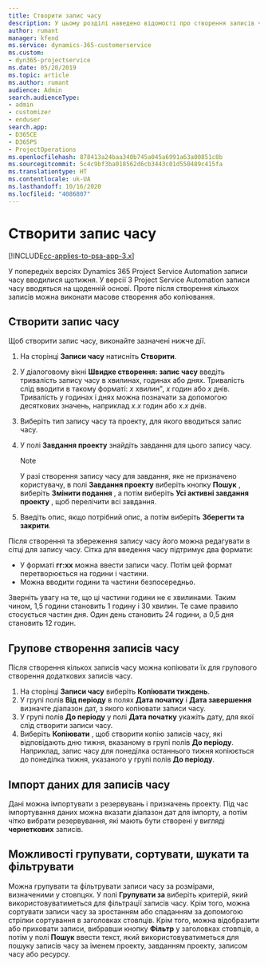 ```yaml
---
title: Створити запис часу
description: У цьому розділі наведено відомості про створення записів часу.
author: rumant
manager: kfend
ms.service: dynamics-365-customerservice
ms.custom:
- dyn365-projectservice
ms.date: 05/20/2019
ms.topic: article
ms.author: rumant
audience: Admin
search.audienceType:
- admin
- customizer
- enduser
search.app:
- D365CE
- D365PS
- ProjectOperations
ms.openlocfilehash: 878413a24baa340b745a045a6991a63a00851c8b
ms.sourcegitcommit: 5c4c9bf3ba018562d6cb3443c01d550489c415fa
ms.translationtype: HT
ms.contentlocale: uk-UA
ms.lasthandoff: 10/16/2020
ms.locfileid: "4086807"
---
```

# <a name="create-time-entries"></a>Створити запис часу

[!INCLUDE[cc-applies-to-psa-app-3.x](../includes/cc-applies-to-psa-app-3x.md)]

У попередніх версіях Dynamics 365 Project Service Automation записи часу вводилися щотижня. У версії 3 Project Service Automation записи часу вводяться на щоденній основі. Проте після створення кількох записів можна виконати масове створення або копіювання.

## <a name="create-a-time-entry"></a>Створити запис часу

Щоб створити запис часу, виконайте зазначені нижче дії.

1. На сторінці **Записи часу** натисніть **Створити**.
2. У діалоговому вікні **Швидке створення: запис часу** введіть тривалість запису часу в хвилинах, годинах або днях. Тривалість слід вводити в такому форматі: *х* хвилин", *x* годин або *x* днів. Тривалість у годинах і днях можна позначати за допомогою десяткових значень, наприклад *х.х* годин або *х.х* днів.
3. Виберіть тип запису часу та проекту, для якого вводиться запис часу.
4. У полі **Завдання проекту** знайдіть завдання для цього запису часу.

    > [!NOTE]
    > У разі створення запису часу для завдання, яке не призначено користувачу, в полі **Завдання проекту** виберіть кнопку **Пошук** , виберіть **Змінити подання** , а потім виберіть **Усі активні завдання проекту** , щоб перелічити всі завдання.

5. Введіть опис, якщо потрібний опис, а потім виберіть **Зберегти та закрити**.

Після створення та збереження запису часу його можна редагувати в сітці для запису часу. Сітка для введення часу підтримує два формати:

- У форматі **гг:хх** можна ввести записи часу. Потім цей формат перетворюється на години і частини.
- Можна вводити години та частини безпосередньо.

Зверніть увагу на те, що ці частини години не є хвилинами. Таким чином, 1,5 години становить 1 годину і 30 хвилин. Те саме правило стосується частин дня. Один день становить 24 години, а 0,5 дня становить 12 годин.

## <a name="bulk-create-time-entries"></a>Групове створення записів часу

Після створення кількох записів часу можна копіювати їх для групового створення додаткових записів часу.

1. На сторінці **Записи часу** виберіть **Копіювати тиждень**.
2. У групі полів **Від періоду** в полях **Дата початку** і **Дата завершення** визначте діапазон дат, з якого копіювати записи часу.
3. У групі полів **До періоду** у полі **Дата початку** укажіть дату, для якої слід створити записи часу.
4. Виберіть **Копіювати** , щоб створити копію записів часу, які відповідають дню тижня, вказаному в групі полів **До періоду**. Наприклад, запис часу для понеділка останнього тижня копіюється до понеділка тижня, указаного у групі полів **До періоду**.

## <a name="import-data-for-time-entries"></a>Імпорт даних для записів часу

Дані можна імпортувати з резервувань і призначень проекту. Під час імпортування даних можна вказати діапазон дат для імпорту, а потім чітко вибрати резервування, які мають бути створені у вигляді **чернеткових** записів.

## <a name="group-by-sort-search-and-filter-capabilities"></a>Можливості групувати, сортувати, шукати та фільтрувати

Можна групувати та фільтрувати записи часу за розмірами, визначеними у стовпцях. У полі **Групувати за** виберіть критерій, який використовуватиметься для фільтрації записів часу. Крім того, можна сортувати записи часу за зростанням або спаданням за допомогою стрілки сортування в заголовках стовпців. Крім того, можна відобразити або приховати записи, вибравши кнопку **Фільтр** у заголовках стовпців, а потім у полі **Пошук** ввести текст, який використовуватиметься для пошуку записів часу за іменем проекту, завданням проекту, записом часу або ресурсу.
